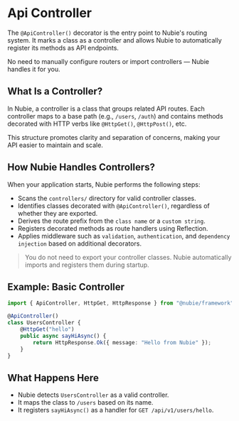 # Api Controller

The `@ApiController()` decorator is the entry point to Nubie's routing system. It marks a class as a controller and allows Nubie to automatically register its methods as API endpoints.

No need to manually configure routers or import controllers — Nubie handles it for you.

## What Is a Controller?

In Nubie, a controller is a class that groups related API routes. Each controller maps to a base path (e.g., `/users`, `/auth`) and contains methods decorated with HTTP verbs like `@HttpGet()`, `@HttpPost()`, etc.

This structure promotes clarity and separation of concerns, making your API easier to maintain and scale.

## How Nubie Handles Controllers?

When your application starts, Nubie performs the following steps:

- Scans the `controllers/` directory for valid controller classes.
- Identifies classes decorated with `@ApiController()`, regardless of whether they are exported.
- Derives the route prefix from the `class name` or a `custom string`.
- Registers decorated methods as route handlers using Reflection.
- Applies middleware such as `validation`, `authentication`, and `dependency injection` based on additional decorators.

> You do not need to export your controller classes. Nubie automatically imports and registers them during startup.

## Example: Basic Controller

```ts
import { ApiController, HttpGet, HttpResponse } from "@nubie/framework";

@ApiController()
class UsersController {
    @HttpGet("hello")
    public async sayHiAsync() {
        return HttpResponse.Ok({ message: "Hello from Nubie" });
    }
}
```

## What Happens Here

- Nubie detects `UsersController` as a valid controller.
- It maps the class to `/users` based on its name.
- It registers `sayHiAsync()` as a handler for `GET /api/v1/users/hello`.
